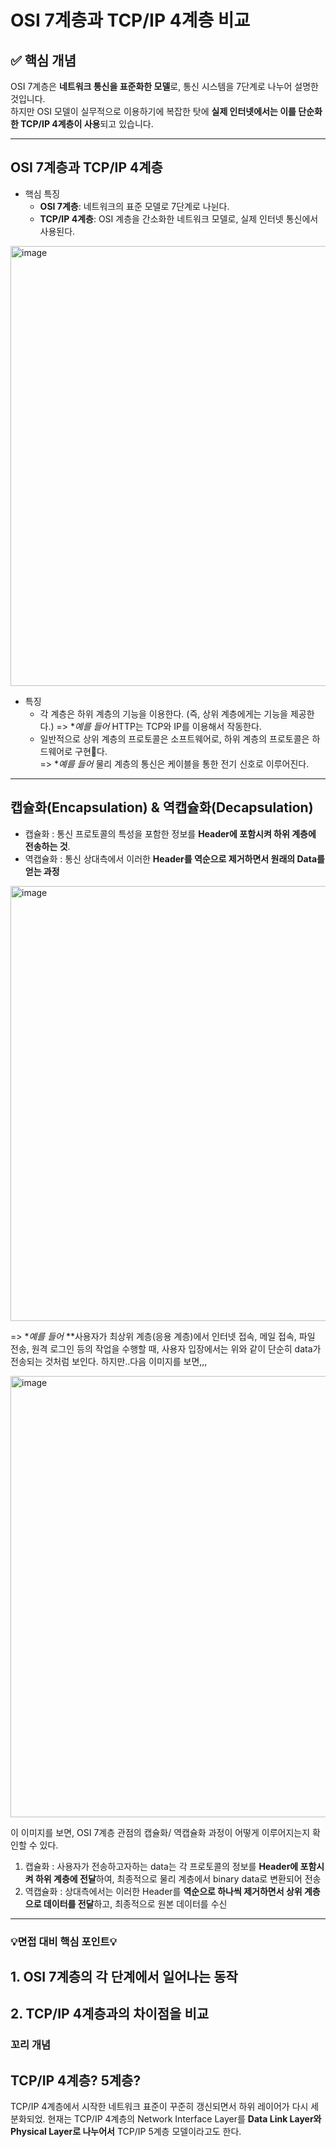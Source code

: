 # OSI 7계층과 TCP/IP 4계층 비교

## ✅ 핵심 개념
OSI 7계층은 **네트워크 통신을 표준화한 모델**로, 통신 시스템을 7단계로 나누어 설명한 것입니다. <br>
하지만 OSI 모델이 실무적으로 이용하기에 복잡한 탓에 **실제 인터넷에서는 이를 단순화한 TCP/IP 4계층이 사용**되고 있습니다.

---

## OSI 7계층과 TCP/IP 4계층
- 핵심 특징
  * **OSI 7계층**: 네트워크의 표준 모델로 7단계로 나뉜다.
  * **TCP/IP 4계층**: OSI 계층을 간소화한 네트워크 모델로, 실제 인터넷 통신에서 사용된다.

<img width="704" alt="image" src="https://github.com/user-attachments/assets/cb8dd078-b276-482f-a4f1-770d332ea79f" />


- 특징
  * 각 계층은 하위 계층의 기능을 이용한다. (즉, 상위 계층에게는 기능을 제공한다.) 
    => **예를 들어* HTTP는 TCP와 IP를 이용해서 작동한다.  
  * 일반적으로 상위 계층의 프로토콜은 소프트웨어로, 하위 계층의 프로토콜은 하드웨어로 구현다.  
    => **예를 들어* 물리 계층의 통신은 케이블을 통한 전기 신호로 이루어진다.

---

## 캡슐화(Encapsulation) & 역캡슐화(Decapsulation)

 * 캡슐화 : 통신 프로토콜의 특성을 포함한 정보를 **Header에 포함시켜 하위 계층에 전송하는 것**.  
 * 역캡슐화 : 통신 상대측에서 이러한 **Header를 역순으로 제거하면서 원래의 Data를 얻는 과정**

<img width="696" alt="image" src="https://github.com/user-attachments/assets/9bafa6bf-120f-4e27-a799-e69e91702f6c" />

 => **예를 들어* **사용자가 최상위 계층(응용 계층)에서 인터넷 접속, 메일 접속, 파일 전송, 원격 로그인 등의 작업을 수행할 때, 사용자 입장에서는 위와 같이 단순히 data가 전송되는 것처럼 보인다. 하지만..다음 이미지를 보면,,,
 
<img width="706" alt="image" src="https://github.com/user-attachments/assets/84d08d71-ad90-42b1-b680-5645091b5abe" />

 이 이미지를 보면, OSI 7계층 관점의 캡슐화/ 역캡슐화 과정이 어떻게 이루어지는지 확인할 수 있다.

 1. 캡슐화 : 사용자가 전송하고자하는 data는 각 프로토콜의 정보를 **Header에 포함시켜 하위 계층에 전달**하여, 최종적으로 물리 계층에서 binary data로 변환되어 전송
 2. 역캡슐화 : 상대측에서는 이러한 Header를 **역순으로 하나씩 제거하면서 상위 계층으로 데이터를 전달**하고, 최종적으로 원본 데이터를 수신


---

### 💡면접 대비 핵심 포인트💡
## 1. OSI 7계층의 각 단계에서 일어나는 동작
## 2. TCP/IP 4계층과의 차이점을 비교

### 꼬리 개념
## TCP/IP 4계층? 5계층?
TCP/IP 4계층에서 시작한 네트워크 표준이 꾸준히 갱신되면서 하위 레이어가 다시 세분화되었. 현재는 TCP/IP 4계층의 Network Interface Layer를 **Data Link Layer와 Physical Layer로 나누어서** TCP/IP 5계층 모델이라고도 한다.

     
